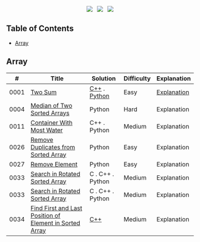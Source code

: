 <p align="center">
<a href="https://github.com/joolaoye/PyCHESS/blob/main/LICENSE"><img src="https://img.shields.io/badge/License-MIT-blue.svg"/></a> &nbsp; <a href=""><img src="https://img.shields.io/badge/Open Source-red.svg"/></a> &nbsp; <a href="https://github.com/joolaoye/PyCHESS/blob/main/CONTRIBUTING.md"><img src="https://img.shields.io/badge/Contributors-green.svg"/></a> 
</p>

## Table of Contents
- [Array](#array)

## Array
| # | Title | Solution | Difficulty | Explanation |
|---| ----- | -------- | ---------- | ---------- |
|0001|[Two Sum](https://leetcode.com/problems/two-sum) | [C++](https://github.com/joolaoye/Leetcode/blob/main/0001.%20Two%20Sum/solution.cpp) . [Python](https://github.com/joolaoye/Leetcode/blob/main/0001.%20Two%20Sum/solution.py)| Easy | [Explanation](https://github.com/joolaoye/Leetcode/blob/main/0001.%20Two%20Sum/explanation.md) |
|0004|[Median of Two Sorted Arrays](https://leetcode.com/problems/median-of-two-sorted-arrays) | Python | Hard | Explanation |
|0011|[Container With Most Water](https://leetcode.com/problems/container-with-most-water) | C++ . Python | Medium | Explanation |
|0026|[Remove Duplicates from Sorted Array](https://leetcode.com/problems/remove-duplicates-from-sorted-array) | Python | Easy | Explanation |
|0027|[Remove Element](https://leetcode.com/problems/remove-element) | Python | Easy | Explanation | 
|0033|[Search in Rotated Sorted Array](https://leetcode.com/problems/search-in-rotated-sorted-array) | C . C++ . Python | Medium | Explanation | 
|0033|[Search in Rotated Sorted Array](https://leetcode.com/problems/search-in-rotated-sorted-array) | C . C++ . Python | Medium | Explanation | 
|0034|[Find First and Last Position of Element in Sorted Array](https://leetcode.com/problems/find-first-and-last-position-of-element-in-sorted-array) | [C++]() | Medium | Explanation | 
